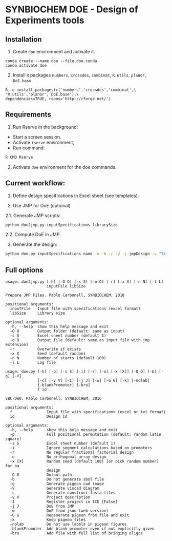 # SYNBIOCHEM DOE - Design of Experiments tools

## Installation

1. Create `doe` environment and activate it.
```
conda create --name doe --file doe.conda
conda activate doe
```
2. Install `R` packages `numbers`, `crossdes`, `combinat`, `R.utils`, `planor`,  `DoE.base`.

```
R -e install.packages(c('numbers','crossdes','combinat',\
'R.utils','planor','DoE.base'),\
dependencies=TRUE, repos='http://rforge.net/')
```

## Requirements

1. Run Rserve in the background:
 * Start a screen session.
 * Activate `rserve` environment,
 * Run command:
 ```bash
 R CMD Rserve
 ```
 2. Activate `doe` environment for the doe commands.

## Current workflow:

1. Define design specifications in Excel sheet (see templates).

2. Use JMP for DoE (optional)

  2.1. Generate JMP scripts:

  ```bash
  python doe2jmp.py inputSpecifications librarySize
  ```

  2.2. Compute DoE in JMP.

3. Generate the design:

```bash
python doe.py inputSpecifications name -o -b -r -V -j jmpDesign -v "Title" -bro
```


## Full options

```
usage: doe2jmp.py [-h] [-O O] [-s S] [-o O] [-r] [-x X] [-n N] [-l L]
                  inputFile libSize

Prepare JMP Files. Pablo Carbonell, SYNBIOCHEM, 2018

positional arguments:
  inputFile   Input file with specifications (excel format)
  libSize     Library size

optional arguments:
  -h, --help  show this help message and exit
  -O O        Output folder (default: same as input)
  -s S        Excel sheet number (default 1)
  -o O        Output file (default: same as input file with jmp extension)
  -r          Overwrite if exists
  -x X        Seed (default random)
  -n N        Number of starts (default 100)
  -l L        Log file
```

```
usage: doe.py [-h] [-p] [-s S] [-i] [-r] [-o] [-x [X]] [-O O] [-b] [-g] [-V]
              [-c] [-v V] [-I] [-j J] [-w] [-G G] [-k] [-nolab]
              [-blankPromoter] [-bro]
              f id

SBC-DeO. Pablo Carbonell, SYNBIOCHEM, 2016

positional arguments:
  f               Input file with specifications (excel or txt format)
  id              Design id

optional arguments:
  -h, --help      show this help message and exit
  -p              Full positional permutation (default: random latin square)
  -s S            Excel sheet number (default 1)
  -i              Ignore segment calculations based on promoters
  -r              No regular fractional factorial design
  -o              No orthogonal array design
  -x [X]          Random seed (default 100) [or pick random number] for oa
                  design
  -O O            Output path
  -b              Do not generate sbol file
  -g              Generate pigeon cad image
  -V              Generate viscad diagram
  -c              Generate construct fasta files
  -v V            Project description
  -I              Register project in ICE [False]
  -j J            DoE from JMP
  -w              DoE from json (web version)
  -G G            Regenerate pigeon from file and exit
  -k              Keep pigeon files
  -nolab          Do not use labels in pigeon figures
  -blankPromoter  Add blank promoter even if not explicitly given
  -bro            Add file with full list of bridging oligos
```
